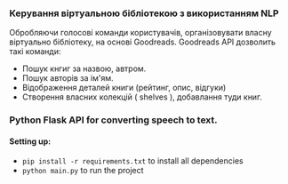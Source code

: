 ### Керування віртуальною бібліотекою з використанням NLP
Обробляючи голосові команди користувачів, організовувати власну віртуально бібліотеку, на основі Goodreads.
Goodreads API дозволить такі команди:
* Пошук кнгиг за назвою, автром.
* Пошук авторів за ім'ям.
* Відображення деталей книги (рейтинг, опис, відгуки)
* Створення власних колекцій ( shelves ), добавлання туди книг.

### Python Flask API for converting speech to text.

#### Setting up:
 - `pip install -r requirements.txt` to install all dependencies
 - `python main.py` to run the project
